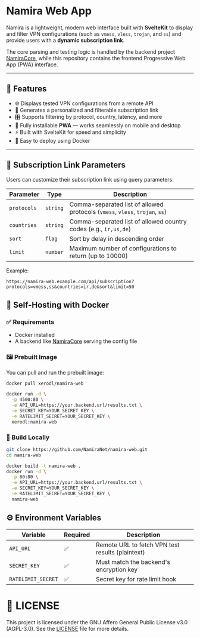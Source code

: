 # Namira Web App

Namira is a lightweight, modern web interface built with **SvelteKit** to display and filter VPN configurations (such as `vmess`, `vless`, `trojan`, and `ss`) and provide users with a **dynamic subscription link**.

The core parsing and testing logic is handled by the backend project [NamiraCore](https://github.com/NaMiraNet/namira-core), while this repository contains the frontend Progressive Web App (PWA) interface.

---

## 🌟 Features

- 🌐 Displays tested VPN configurations from a remote API
- 🔗 Generates a personalized and filterable subscription link
- 🎛️ Supports filtering by protocol, country, latency, and more
- 📱 Fully installable **PWA** — works seamlessly on mobile and desktop
- ⚡ Built with SvelteKit for speed and simplicity
- 🐳 Easy to deploy using Docker

---

## 🔗 Subscription Link Parameters

Users can customize their subscription link using query parameters:

| Parameter   | Type     | Description                                                                  |
| ----------- | -------- | ---------------------------------------------------------------------------- |
| `protocols` | `string` | Comma-separated list of allowed protocols (`vmess`, `vless`, `trojan`, `ss`) |
| `countries` | `string` | Comma-separated list of allowed country codes (e.g., `ir,us,de`)             |
| `sort`      | `flag`   | Sort by delay in descending order                                            |
| `limit`     | `number` | Maximum number of configurations to return (up to 10000)                     |

Example:

```
https://namira-web.example.com/api/subscription?protocols=vmess,ss&countries=ir,de&sort&limit=50
```

## 🐳 Self-Hosting with Docker

### ✅ Requirements

- Docker installed
- A backend like [NamiraCore](https://github.com/NaMiraNet/namira-core) serving the config file

### 🖼 Prebuilt Image

You can pull and run the prebuilt image:

```bash
docker pull xerodl/namira-web

docker run -d \
  -p 4500:80 \
  -e API_URL=https://your.backend.url/results.txt \
  -e SECRET_KEY=YOUR_SECRET_KEY \
  -e RATELIMIT_SECRET=YOUR_SECRET_KEY \
  xerodl:namira-web
```

### 🔨 Build Locally

```bash
git clone https://github.com/NamiraNet/namira-web.git
cd namira-web

docker build -t namira-web .
docker run -d \
  -p 80:80 \
  -e API_URL=https://your.backend.url/results.txt \
  -e SECRET_KEY=YOUR_SECRET_KEY \
  -e RATELIMIT_SECRET=YOUR_SECRET_KEY \
  namira-web
```

## ⚙️ Environment Variables

| Variable           | Required | Description                                      |
| ------------------ | -------- | ------------------------------------------------ |
| `API_URL`          | ✅       | Remote URL to fetch VPN test results (plaintext) |
| `SECRET_KEY`       | ✅       | Must match the backend's encryption key          |
| `RATELIMIT_SECRET` | ✅       | Secret key for rate limit hook                   |

# 📝 LICENSE

This project is licensed under the GNU Affero General Public License v3.0 (AGPL-3.0). See the [LICENSE](https://github.com/NaMiraNet/namira-web/LICENSE) file for more details.
